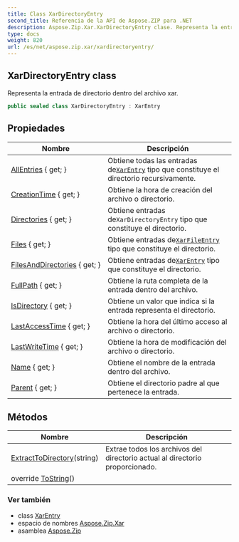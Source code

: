 ```yaml
---
title: Class XarDirectoryEntry
second_title: Referencia de la API de Aspose.ZIP para .NET
description: Aspose.Zip.Xar.XarDirectoryEntry clase. Representa la entrada de directorio dentro del archivo xar.
type: docs
weight: 820
url: /es/net/aspose.zip.xar/xardirectoryentry/
---
```

## XarDirectoryEntry class

Representa la entrada de directorio dentro del archivo xar.

```csharp
public sealed class XarDirectoryEntry : XarEntry
```

## Propiedades

| Nombre | Descripción |
| --- | --- |
| [AllEntries](../../aspose.zip.xar/xardirectoryentry/allentries/) { get; } | Obtiene todas las entradas de[`XarEntry`](../xarentry/) tipo que constituye el directorio recursivamente. |
| [CreationTime](../../aspose.zip.xar/xarentry/creationtime/) { get; } | Obtiene la hora de creación del archivo o directorio. |
| [Directories](../../aspose.zip.xar/xardirectoryentry/directories/) { get; } | Obtiene entradas de`XarDirectoryEntry` tipo que constituye el directorio. |
| [Files](../../aspose.zip.xar/xardirectoryentry/files/) { get; } | Obtiene entradas de[`XarFileEntry`](../xarfileentry/) tipo que constituye el directorio. |
| [FilesAndDirectories](../../aspose.zip.xar/xardirectoryentry/filesanddirectories/) { get; } | Obtiene entradas de[`XarEntry`](../xarentry/) tipo que constituye el directorio. |
| [FullPath](../../aspose.zip.xar/xarentry/fullpath/) { get; } | Obtiene la ruta completa de la entrada dentro del archivo. |
| [IsDirectory](../../aspose.zip.xar/xarentry/isdirectory/) { get; } | Obtiene un valor que indica si la entrada representa el directorio. |
| [LastAccessTime](../../aspose.zip.xar/xarentry/lastaccesstime/) { get; } | Obtiene la hora del último acceso al archivo o directorio. |
| [LastWriteTime](../../aspose.zip.xar/xarentry/lastwritetime/) { get; } | Obtiene la hora de modificación del archivo o directorio. |
| [Name](../../aspose.zip.xar/xarentry/name/) { get; } | Obtiene el nombre de la entrada dentro del archivo. |
| [Parent](../../aspose.zip.xar/xarentry/parent/) { get; } | Obtiene el directorio padre al que pertenece la entrada. |

## Métodos

| Nombre | Descripción |
| --- | --- |
| [ExtractToDirectory](../../aspose.zip.xar/xardirectoryentry/extracttodirectory/)(string) | Extrae todos los archivos del directorio actual al directorio proporcionado. |
| override [ToString](../../aspose.zip.xar/xarentry/tostring/)() |  |

### Ver también

* class [XarEntry](../xarentry/)
* espacio de nombres [Aspose.Zip.Xar](../../aspose.zip.xar/)
* asamblea [Aspose.Zip](../../)


